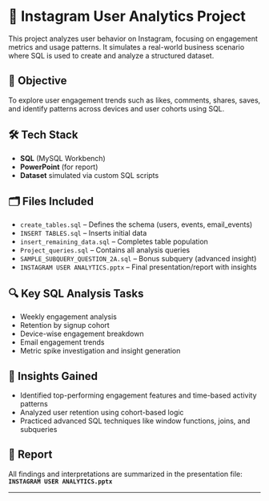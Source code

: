 # 📱 Instagram User Analytics Project

This project analyzes user behavior on Instagram, focusing on engagement metrics and usage patterns. It simulates a real-world business scenario where SQL is used to create and analyze a structured dataset.

## 📌 Objective
To explore user engagement trends such as likes, comments, shares, saves, and identify patterns across devices and user cohorts using SQL.

## 🛠️ Tech Stack
- **SQL** (MySQL Workbench)
- **PowerPoint** (for report)
- **Dataset** simulated via custom SQL scripts

## 🗂️ Files Included
- `create_tables.sql` – Defines the schema (users, events, email_events)
- `INSERT TABLES.sql` – Inserts initial data
- `insert_remaining_data.sql` – Completes table population
- `Project_queries.sql` – Contains all analysis queries
- `SAMPLE_SUBQUERY_QUESTION_2A.sql` – Bonus subquery (advanced insight)
- `INSTAGRAM USER ANALYTICS.pptx` – Final presentation/report with insights

## 🔍 Key SQL Analysis Tasks
- Weekly engagement analysis
- Retention by signup cohort
- Device-wise engagement breakdown
- Email engagement trends
- Metric spike investigation and insight generation

## 🧠 Insights Gained
- Identified top-performing engagement features and time-based activity patterns
- Analyzed user retention using cohort-based logic
- Practiced advanced SQL techniques like window functions, joins, and subqueries

## 📄 Report
All findings and interpretations are summarized in the presentation file:  
**`INSTAGRAM USER ANALYTICS.pptx`**

---


